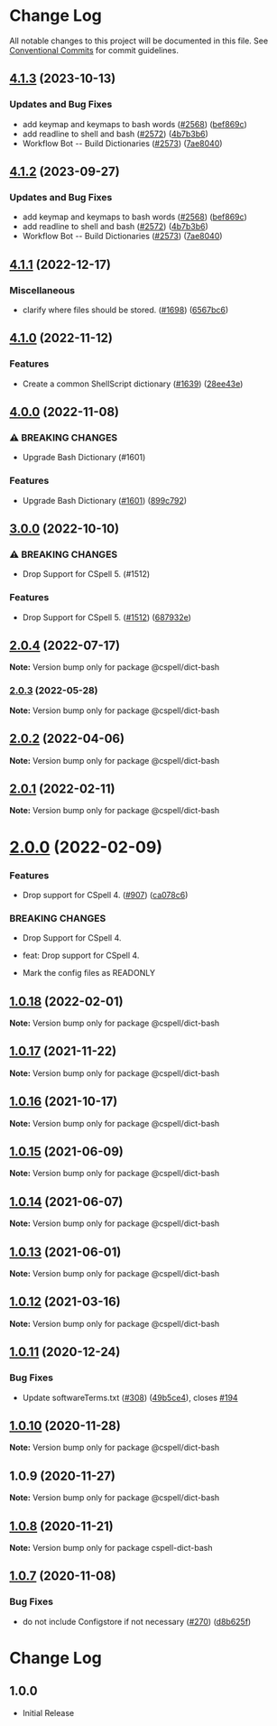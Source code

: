 # Change Log

All notable changes to this project will be documented in this file.
See [Conventional Commits](https://conventionalcommits.org) for commit guidelines.

## [4.1.3](https://github.com/kevintraver/cspell-dicts/compare/@cspell/dict-bash-v4.1.2...@cspell/dict-bash@4.1.3) (2023-10-13)


### Updates and Bug Fixes

* add keymap and keymaps to bash words ([#2568](https://github.com/kevintraver/cspell-dicts/issues/2568)) ([bef869c](https://github.com/kevintraver/cspell-dicts/commit/bef869c78de50e549a23832f57892b071ab1f7c9))
* add readline to shell and bash ([#2572](https://github.com/kevintraver/cspell-dicts/issues/2572)) ([4b7b3b6](https://github.com/kevintraver/cspell-dicts/commit/4b7b3b6930a392fd22192ddf5884538410ca20fb))
* Workflow Bot -- Build Dictionaries ([#2573](https://github.com/kevintraver/cspell-dicts/issues/2573)) ([7ae8040](https://github.com/kevintraver/cspell-dicts/commit/7ae8040a41ace6e7b011652eda0d96d89a490f52))

## [4.1.2](https://github.com/streetsidesoftware/cspell-dicts/compare/@cspell/dict-bash@4.1.1...@cspell/dict-bash@4.1.2) (2023-09-27)


### Updates and Bug Fixes

* add keymap and keymaps to bash words ([#2568](https://github.com/streetsidesoftware/cspell-dicts/issues/2568)) ([bef869c](https://github.com/streetsidesoftware/cspell-dicts/commit/bef869c78de50e549a23832f57892b071ab1f7c9))
* add readline to shell and bash ([#2572](https://github.com/streetsidesoftware/cspell-dicts/issues/2572)) ([4b7b3b6](https://github.com/streetsidesoftware/cspell-dicts/commit/4b7b3b6930a392fd22192ddf5884538410ca20fb))
* Workflow Bot -- Build Dictionaries ([#2573](https://github.com/streetsidesoftware/cspell-dicts/issues/2573)) ([7ae8040](https://github.com/streetsidesoftware/cspell-dicts/commit/7ae8040a41ace6e7b011652eda0d96d89a490f52))

## [4.1.1](https://github.com/streetsidesoftware/cspell-dicts/compare/@cspell/dict-bash@4.1.0...@cspell/dict-bash@4.1.1) (2022-12-17)


### Miscellaneous

* clarify where files should be stored. ([#1698](https://github.com/streetsidesoftware/cspell-dicts/issues/1698)) ([6567bc6](https://github.com/streetsidesoftware/cspell-dicts/commit/6567bc62130404cb32945bdcc3bf07316c839396))

## [4.1.0](https://github.com/streetsidesoftware/cspell-dicts/compare/@cspell/dict-bash@4.0.0...@cspell/dict-bash@4.1.0) (2022-11-12)


### Features

* Create a common ShellScript dictionary ([#1639](https://github.com/streetsidesoftware/cspell-dicts/issues/1639)) ([28ee43e](https://github.com/streetsidesoftware/cspell-dicts/commit/28ee43ef4787db13fc304f8be47cc0f8a9e76eab))

## [4.0.0](https://github.com/streetsidesoftware/cspell-dicts/compare/@cspell/dict-bash@3.0.0...@cspell/dict-bash@4.0.0) (2022-11-08)


### ⚠ BREAKING CHANGES

* Upgrade Bash Dictionary (#1601)

### Features

* Upgrade Bash Dictionary ([#1601](https://github.com/streetsidesoftware/cspell-dicts/issues/1601)) ([899c792](https://github.com/streetsidesoftware/cspell-dicts/commit/899c792ad778d7efc31f2dec35695e8ebb4958e1))

## [3.0.0](https://github.com/streetsidesoftware/cspell-dicts/compare/@cspell/dict-bash@2.0.4...@cspell/dict-bash@3.0.0) (2022-10-10)


### ⚠ BREAKING CHANGES

* Drop Support for CSpell 5. (#1512)

### Features

* Drop Support for CSpell 5. ([#1512](https://github.com/streetsidesoftware/cspell-dicts/issues/1512)) ([687932e](https://github.com/streetsidesoftware/cspell-dicts/commit/687932e187e4bce87d7904e3a2e53dd6de6ac372))

## [2.0.4](https://github.com/streetsidesoftware/cspell-dicts/compare/@cspell/dict-bash@2.0.3...@cspell/dict-bash@2.0.4) (2022-07-17)

**Note:** Version bump only for package @cspell/dict-bash





### [2.0.3](https://github.com/streetsidesoftware/cspell-dicts/compare/@cspell/dict-bash@2.0.2...@cspell/dict-bash@2.0.3) (2022-05-28)

**Note:** Version bump only for package @cspell/dict-bash





## [2.0.2](https://github.com/streetsidesoftware/cspell-dicts/compare/@cspell/dict-bash@2.0.1...@cspell/dict-bash@2.0.2) (2022-04-06)

**Note:** Version bump only for package @cspell/dict-bash





## [2.0.1](https://github.com/streetsidesoftware/cspell-dicts/compare/@cspell/dict-bash@2.0.0...@cspell/dict-bash@2.0.1) (2022-02-11)

**Note:** Version bump only for package @cspell/dict-bash





# [2.0.0](https://github.com/streetsidesoftware/cspell-dicts/compare/@cspell/dict-bash@1.0.18...@cspell/dict-bash@2.0.0) (2022-02-09)


### Features

* Drop support for CSpell 4. ([#907](https://github.com/streetsidesoftware/cspell-dicts/issues/907)) ([ca078c6](https://github.com/streetsidesoftware/cspell-dicts/commit/ca078c6a2e188cc3cf6276db1ba7e007f0f06f27))


### BREAKING CHANGES

* Drop Support for CSpell 4.

* feat: Drop support for CSpell 4.
* Mark the config files as READONLY





## [1.0.18](https://github.com/streetsidesoftware/cspell-dicts/compare/@cspell/dict-bash@1.0.17...@cspell/dict-bash@1.0.18) (2022-02-01)

**Note:** Version bump only for package @cspell/dict-bash





## [1.0.17](https://github.com/streetsidesoftware/cspell-dicts/compare/@cspell/dict-bash@1.0.16...@cspell/dict-bash@1.0.17) (2021-11-22)

**Note:** Version bump only for package @cspell/dict-bash





## [1.0.16](https://github.com/streetsidesoftware/cspell-dicts/compare/@cspell/dict-bash@1.0.15...@cspell/dict-bash@1.0.16) (2021-10-17)

**Note:** Version bump only for package @cspell/dict-bash





## [1.0.15](https://github.com/streetsidesoftware/cspell-dicts/compare/@cspell/dict-bash@1.0.14...@cspell/dict-bash@1.0.15) (2021-06-09)

**Note:** Version bump only for package @cspell/dict-bash





## [1.0.14](https://github.com/streetsidesoftware/cspell-dicts/compare/@cspell/dict-bash@1.0.13...@cspell/dict-bash@1.0.14) (2021-06-07)

**Note:** Version bump only for package @cspell/dict-bash





## [1.0.13](https://github.com/streetsidesoftware/cspell-dicts/compare/@cspell/dict-bash@1.0.12...@cspell/dict-bash@1.0.13) (2021-06-01)

**Note:** Version bump only for package @cspell/dict-bash





## [1.0.12](https://github.com/streetsidesoftware/cspell-dicts/compare/@cspell/dict-bash@1.0.11...@cspell/dict-bash@1.0.12) (2021-03-16)

**Note:** Version bump only for package @cspell/dict-bash





## [1.0.11](https://github.com/streetsidesoftware/cspell-dicts/compare/@cspell/dict-bash@1.0.10...@cspell/dict-bash@1.0.11) (2020-12-24)


### Bug Fixes

* Update softwareTerms.txt ([#308](https://github.com/streetsidesoftware/cspell-dicts/issues/308)) ([49b5ce4](https://github.com/streetsidesoftware/cspell-dicts/commit/49b5ce4a2436f3c99969d6425128d55f84c8a7fc)), closes [#194](https://github.com/streetsidesoftware/cspell-dicts/issues/194)





## [1.0.10](https://github.com/streetsidesoftware/cspell-dicts/compare/@cspell/dict-bash@1.0.9...@cspell/dict-bash@1.0.10) (2020-11-28)

**Note:** Version bump only for package @cspell/dict-bash





## 1.0.9 (2020-11-27)

**Note:** Version bump only for package @cspell/dict-bash





## [1.0.8](https://github.com/streetsidesoftware/cspell-dicts/compare/cspell-dict-bash@1.0.7...cspell-dict-bash@1.0.8) (2020-11-21)

**Note:** Version bump only for package cspell-dict-bash

## [1.0.7](https://github.com/streetsidesoftware/cspell-dicts/compare/cspell-dict-bash@1.0.6...cspell-dict-bash@1.0.7) (2020-11-08)

### Bug Fixes

- do not include Configstore if not necessary ([#270](https://github.com/streetsidesoftware/cspell-dicts/issues/270)) ([d8b625f](https://github.com/streetsidesoftware/cspell-dicts/commit/d8b625f2f42d5cc6c4a9390216ac1e5037886e44))

# Change Log

## 1.0.0

- Initial Release
